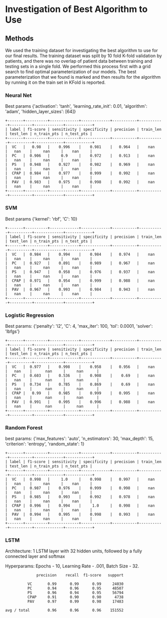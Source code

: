 # Investigation of Best Algorithm to Use

## Methods
We used the training dataset for investigating the best algorithm to use for our
final results. The training dataset was split by 10 fold K-fold validation by
patients, and there was no overlap of patient data between training and testing sets
in a single fold. We performed this process first with a grid search to find optimal
parameterization of our models. The best parameterization that we found is marked and
then results for the algorithm by running it on the train set in KFold is reported.

### Neural Net
Best params {'activation': 'tanh', 'learning_rate_init': 0.01, 'algorithm': 'adam', 'hidden_layer_sizes': [64]}

```
+-------+----------+-------------+-------------+-----------+-----------+----------+-------------+------------+
| label | f1-score | sensitivity | specificity | precision | train_len | test_len | n_train_pts | n_test_pts |
+-------+----------+-------------+-------------+-----------+-----------+----------+-------------+------------+
|  VC   |   0.98   |    0.996    |    0.981    |   0.964   |    nan    |   nan    |     nan     |    nan     |
|  PC   |  0.906   |     0.9     |    0.972    |   0.913   |    nan    |   nan    |     nan     |    nan     |
|  PS   |  0.948   |    0.927    |    0.982    |   0.969   |    nan    |   nan    |     nan     |    nan     |
|  CPAP |  0.984   |    0.977    |    0.999    |   0.992   |    nan    |   nan    |     nan     |    nan     |
|  PAV  |  0.983   |    0.975    |    0.998    |   0.992   |    nan    |   nan    |     nan     |    nan     |
+-------+----------+-------------+-------------+-----------+-----------+----------+-------------+------------+
```

### SVM
Best params {'kernel': 'rbf', 'C': 10}

```
+-------+----------+-------------+-------------+-----------+-----------+----------+-------------+------------+
| label | f1-score | sensitivity | specificity | precision | train_len | test_len | n_train_pts | n_test_pts |
+-------+----------+-------------+-------------+-----------+-----------+----------+-------------+------------+
|  VC   |  0.984   |    0.994    |    0.984    |   0.974   |    nan    |   nan    |     nan     |    nan     |
|  PC   |  0.927   |    0.891    |    0.989    |   0.967   |    nan    |   nan    |     nan     |    nan     |
|  PS   |  0.947   |    0.958    |    0.976    |   0.937   |    nan    |   nan    |     nan     |    nan     |
|  CPAP |  0.971   |    0.954    |    0.999    |   0.988   |    nan    |   nan    |     nan     |    nan     |
|  PAV  |  0.967   |    0.993    |    0.984    |   0.943   |    nan    |   nan    |     nan     |    nan     |
+-------+----------+-------------+-------------+-----------+-----------+----------+-------------+------------+
```

### Logistic Regression
Best params: {'penalty': 'l2', 'C': 4, 'max_iter': 100, 'tol': 0.0001, 'solver': 'lbfgs’}

```
+-------+----------+-------------+-------------+-----------+-----------+----------+-------------+------------+
| label | f1-score | sensitivity | specificity | precision | train_len | test_len | n_train_pts | n_test_pts |
+-------+----------+-------------+-------------+-----------+-----------+----------+-------------+------------+
|  VC   |  0.977   |    0.998    |    0.958    |   0.956   |    nan    |   nan    |      nan     |     nan      |
|  PC   |  0.603   |    0.536    |    0.908    |    0.69   |    nan    |   nan    |      nan     |     nan      |
|  PS   |  0.734   |    0.785    |    0.869    |    0.69   |    nan    |   nan    |      nan     |     nan      |
|  CPAP |   0.99   |    0.985    |    0.999    |   0.995   |    nan    |   nan    |      nan     |     nan      |
|  PAV  |  0.991   |    0.995    |    0.996    |   0.988   |    nan    |   nan    |      nan     |     nan      |
+-------+----------+-------------+-------------+-----------+-----------+----------+-------------+------------+
```

### Random Forest
best params: {'max_features': 'auto', 'n_estimators': 30, 'max_depth': 15, 'criterion': 'entropy', 'random_state': 1}

```
+-------+----------+-------------+-------------+-----------+-----------+----------+-------------+------------+
| label | f1-score | sensitivity | specificity | precision | train_len | test_len | n_train_pts | n_test_pts |
+-------+----------+-------------+-------------+-----------+-----------+----------+-------------+------------+
|  VC   |  0.998   |     1.0     |    0.998    |   0.997   |    nan    |   nan    |     nan     |    nan     |
|  PC   |  0.987   |    0.976    |    0.999    |   0.998   |    nan    |   nan    |     nan     |    nan     |
|  PS   |  0.985   |    0.993    |    0.992    |   0.978   |    nan    |   nan    |     nan     |    nan     |
|  CPAP |  0.996   |    0.994    |     1.0     |   0.998   |    nan    |   nan    |     nan     |    nan     |
|  PAV  |  0.994   |    0.995    |    0.998    |   0.993   |    nan    |   nan    |     nan     |    nan     |
+-------+----------+-------------+-------------+-----------+-----------+----------+-------------+------------+
```

### LSTM
Architecture: 1 LSTM layer with 32 hidden units, followed by a fully connected layer and softmax

Hyperparams: Epochs - 10, Learning Rate - .001, Batch Size - 32.

```
              precision    recall  f1-score   support

          VC       0.99      0.99      0.99     24030
          PC       0.94      0.96      0.95     48507
          PS       0.96      0.94      0.95     56794
          CPAP     0.91      0.90      0.90      4738
          PAV      0.97      0.99      0.98     17483

avg / total        0.96      0.96      0.96    151552
```
